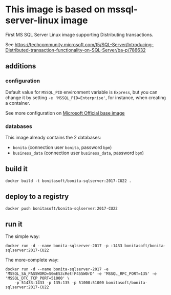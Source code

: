 # This image is based on mssql-server-linux image

First MS SQL Server Linux image supporting Distributing transactions.

See https://techcommunity.microsoft.com/t5/SQL-Server/Introducing-Distributed-transaction-functionality-on-SQL-Server/ba-p/786632

## additions

### configuration

Default value for `MSSQL_PID` environment variable is `Express`, but you can change it by setting
`-e 'MSSQL_PID=Enterprise'`, for instance, when creating a container.

See more configuration on [Microsoft Official base image](https://hub.docker.com/_/microsoft-mssql-server)

### databases

This image already contains the 2 databases:
* `bonita` (connection user `bonita`, password `bpm`)
* `business_data` (connection user `business_data`, password `bpm`)

## build it

    docker build -t bonitasoft/bonita-sqlserver:2017-CU22 .

## deploy to a registry

    docker push bonitasoft/bonita-sqlserver:2017-CU22

## run it

The simple way:

    docker run -d --name bonita-sqlserver-2017 -p :1433 bonitasoft/bonita-sqlserver:2017-CU22

The more-complete way:

    docker run -d --name bonita-sqlserver-2017 -e 'MSSQL_SA_PASSWORD=S0mES3cRet!P455W0rD' -e 'MSSQL_RPC_PORT=135' -e 'MSSQL_DTC_TCP_PORT=51000' \
        -p 51433:1433 -p 135:135 -p 51000:51000 bonitasoft/bonita-sqlserver:2017-CU22